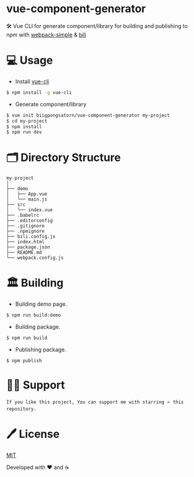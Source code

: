 # vue-component-generator
🛠 Vue CLI for generate component/library for building and publishing to npm with [webpack-simple](https://github.com/vuejs-templates/webpack-simple) &amp; [bili](https://github.com/egoist/bili)

# 💻 Usage

- Install [vue-cli](https://github.com/vuejs/vue-cli)
``` bash
$ npm install -g vue-cli 
```

- Generate component/library
``` bash
$ vue init biigpongsatorn/vue-component-generator my-project
$ cd my-project
$ npm install
$ npm run dev
```

# 🗂 Directory Structure

```
my-project
│
├── demo
│   ├── App.vue
│   └── main.js
├── src
│   └── index.vue
├── .babelrc
├── .editorconfig
├── .gitignore
├── .npmignore
├── bili.config.js
├── index.html
├── package.json
├── README.md
└── webpack.config.js
```

# 🏛 Building
- Building demo page.
``` bash
$ npm run build:demo
```

- Building package.
``` bash
$ npm run build
```

- Publishing package.
``` bash
$ npm publish
```

# 🙏🏻 Support

```
If you like this project, You can support me with starring ⭐ this repository.
```

# 🖊 License

[MIT](LICENSE)

Developed with ❤️ and ☕️ 